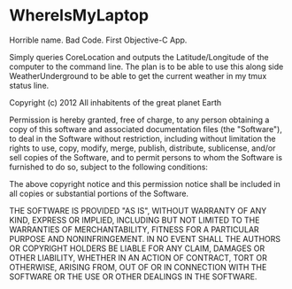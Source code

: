 # WhereIsMyLaptop

Horrible name. Bad Code. First Objective-C App.

Simply queries CoreLocation and outputs the Latitude/Longitude of the
computer to the command line. The plan is to be able to use this along
side WeatherUnderground to be able to get the current weather in my tmux
status line.

Copyright (c) 2012 All inhabitents of the great planet Earth

Permission is hereby granted, free of charge, to any person obtaining a
copy of this software and associated documentation files (the
"Software"), to deal in the Software without restriction, including
without limitation the rights to use, copy, modify, merge, publish,
distribute, sublicense, and/or sell copies of the Software, and to
permit persons to whom the Software is furnished to do so, subject to
the following conditions:

The above copyright notice and this permission notice shall be included
in all copies or substantial portions of the Software.

THE SOFTWARE IS PROVIDED "AS IS", WITHOUT WARRANTY OF ANY KIND, EXPRESS
OR IMPLIED, INCLUDING BUT NOT LIMITED TO THE WARRANTIES OF
MERCHANTABILITY, FITNESS FOR A PARTICULAR PURPOSE AND NONINFRINGEMENT.
IN NO EVENT SHALL THE AUTHORS OR COPYRIGHT HOLDERS BE LIABLE FOR ANY
CLAIM, DAMAGES OR OTHER LIABILITY, WHETHER IN AN ACTION OF CONTRACT,
TORT OR OTHERWISE, ARISING FROM, OUT OF OR IN CONNECTION WITH THE
SOFTWARE OR THE USE OR OTHER DEALINGS IN THE SOFTWARE.

